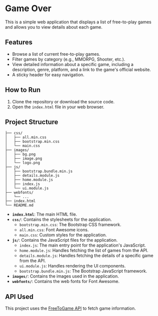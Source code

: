 # Game Over

This is a simple web application that displays a list of free-to-play games and allows you to view details about each game.

## Features

*   Browse a list of current free-to-play games.
*   Filter games by category (e.g., MMORPG, Shooter, etc.).
*   View detailed information about a specific game, including a description, genre, platform, and a link to the game's official website.
*   A sticky header for easy navigation.

## How to Run

1.  Clone the repository or download the source code.
2.  Open the `index.html` file in your web browser.

## Project Structure

```
├── css/
│   ├── all.min.css
│   ├── bootstrap.min.css
│   └── main.css
├── images/
│   ├── bg.png
│   ├── image.png
│   └── logo.png
├── js/
│   ├── bootstrap.bundle.min.js
│   ├── details.module.js
│   ├── home.module.js
│   ├── index.js
│   └── ui.module.js
├── webfonts/
│   └── ...
├── index.html
└── README.md
```

*   **`index.html`**: The main HTML file.
*   **`css/`**: Contains the stylesheets for the application.
    *   `bootstrap.min.css`: The Bootstrap CSS framework.
    *   `all.min.css`: Font Awesome icons.
    *   `main.css`: Custom styles for the application.
*   **`js/`**: Contains the JavaScript files for the application.
    *   `index.js`: The main entry point for the application's JavaScript.
    *   `home.module.js`:  Handles fetching the list of games from the API.
    *   `details.module.js`: Handles fetching the details of a specific game from the API.
    *   `ui.module.js`: Handles rendering the UI components.
    *   `bootstrap.bundle.min.js`: The Bootstrap JavaScript framework.
*   **`images/`**: Contains the images used in the application.
*   **`webfonts/`**: Contains the web fonts for Font Awesome.

## API Used

This project uses the [FreeToGame API](https://www.freetogame.com/api-doc) to fetch game information.